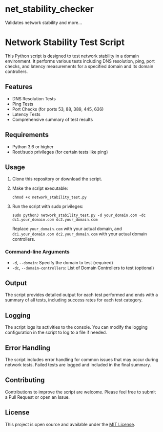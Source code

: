 # net_stability_checker
Validates network stability and more...


# Network Stability Test Script

This Python script is designed to test network stability in a domain environment. It performs various tests including DNS resolution, ping, port checks, and latency measurements for a specified domain and its domain controllers.

## Features

- DNS Resolution Tests
- Ping Tests
- Port Checks (for ports 53, 88, 389, 445, 636)
- Latency Tests
- Comprehensive summary of test results

## Requirements

- Python 3.6 or higher
- Root/sudo privileges (for certain tests like ping)

## Usage

1. Clone this repository or download the script.

2. Make the script executable:
   ```
   chmod +x network_stability_test.py
   ```

3. Run the script with sudo privileges:
   ```
   sudo python3 network_stability_test.py -d your_domain.com -dc dc1.your_domain.com dc2.your_domain.com
   ```

   Replace `your_domain.com` with your actual domain, and `dc1.your_domain.com dc2.your_domain.com` with your actual domain controllers.

### Command-line Arguments

- `-d`, `--domain`: Specify the domain to test (required)
- `-dc`, `--domain-controllers`: List of Domain Controllers to test (optional)

## Output

The script provides detailed output for each test performed and ends with a summary of all tests, including success rates for each test category.

## Logging

The script logs its activities to the console. You can modify the logging configuration in the script to log to a file if needed.

## Error Handling

The script includes error handling for common issues that may occur during network tests. Failed tests are logged and included in the final summary.

## Contributing

Contributions to improve the script are welcome. Please feel free to submit a Pull Request or open an Issue.

## License

This project is open source and available under the [MIT License](LICENSE).
